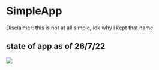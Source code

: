 # SimpleApp
Disclaimer: this is not at all simple, idk why i kept that name
## state of app as of 26/7/22
<img src="ss.jpg"></img>
